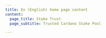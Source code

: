 ```yaml
---
title: En (English) home page content
content:
  page_title: Stake Trust
  page_subtitle: Trusted Cardano Stake Pool

---
```


